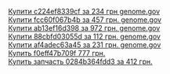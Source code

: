 [Купити c224ef8339cf за 234 грн genome.gov](https://www.genome.gov/)<br>
[Купити fcc60f067b4b за 457 грн. genome.gov](https://www.genome.gov/)<br>
[Купити ab13ef16d398 за 972 грн. genome.gov](https://www.genome.gov/)<br>
[Купити 88cbfd03055d за 112 грн. genome.gov](https://www.genome.gov/)<br>
[Купити af4adec63a45 за 231 грн. genome.gov](https://www.genome.gov/)<br>
[Купить f0eff47b709f 777 грн.](https://t.me/google_indextest/2)<br>
[Купить запчасть 0284b364fdd3 за 412 грн.](https://t.me/google_indextest/4)
